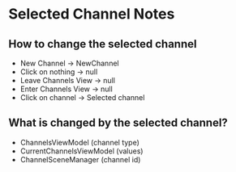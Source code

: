 ﻿# Selected Channel Notes

## How to change the selected channel
- New Channel -> NewChannel
- Click on nothing -> null
- Leave Channels View -> null
- Enter Channels View -> null
- Click on channel -> Selected channel

## What is changed by the selected channel?
- ChannelsViewModel (channel type)
- CurrentChannelsViewModel (values)
- ChannelSceneManager (channel id)